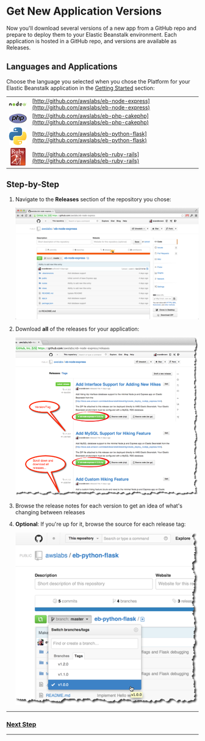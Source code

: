# Get New Application Versions

Now you'll download several versions of a new app from a GitHub repo and prepare to deploy them to your Elastic Beanstalk environment. Each application is hosted in a GitHub repo, and versions are available as Releases.

## Languages and Applications

Choose the language you selected when you chose the Platform for your Elastic Beanstalk application in the [Getting Started](getting-started.md) section:

|         | | 
|:-------------:| ------------- |
| ![Node.js](img/node_logo.png)      | [http://github.com/awslabs/eb-node-express](http://github.com/awslabs/eb-node-express) |
| ![PHP](img/php-logo.png)    |   [http://github.com/awslabs/eb-php-cakephp](http://github.com/awslabs/eb-php-cakephp) |
| ![Python](img/python-logo.png) |    [http://github.com/awslabs/eb-python-flask](http://github.com/awslabs/eb-python-flask) |
| ![Ruby](img/ruby-logo.png) |    [http://github.com/awslabs/eb-ruby-rails](http://github.com/awslabs/eb-ruby-rails) |

## Step-by-Step

1. Navigate to the **Releases** section of the repository you chose:

	![](img/en/step_github-releases.png)

2. Download **all** of the releases for your application:

	![](img/en/step_github-download-releases.png)
	
3. Browse the release notes for each version to get an idea of what's changing between releases 
	
4. **Optional**: If you're up for it, browse the source for each release tag:

	![](img/en/step_browse-tags.png)
	
---

### [Next Step](deploy-app-version.md)

---
